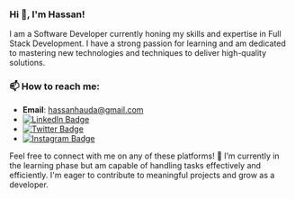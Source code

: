 ### Hi 👋, I'm Hassan!

I am a Software Developer currently honing my skills and expertise in Full Stack Development. I have a strong passion for learning and am dedicated to mastering new technologies and techniques to deliver high-quality solutions.

<!--
## My Skills

- Frontend Development: HTML, CSS, JavaScript, React
- Backend Development: Node.js, Express.js, MongoDB
- Database Management: MongoDB, MySQL
- Version Control: Git, GitHub
- Deployment: Heroku, Vercel, Netlify
-->

### 📫 How to reach me:

- **Email**: hassanhauda@gmail.com
- [![LinkedIn Badge](https://img.shields.io/badge/LinkedIn-blue?style=for-the-badge&logo=linkedin&logoColor=white)](https://www.linkedin.com/in/hassan-umar-hassan/)
- [![Twitter Badge](https://img.shields.io/badge/Twitter-Follow-blue?style=for-the-badge&logo=twitter&logoColor=white&color=black)](https://www.twitter.com/@nabeelhassan_)
- [![Instagram Badge](https://img.shields.io/badge/Instagram-Follow-red?style=for-the-badge&logo=youtube&logoColor=white&color=FF0000)](https://www.instagram.com/_nabeelhassan/)


Feel free to connect with me on any of these platforms! 🌱 I’m currently in the learning phase but am capable of handling tasks effectively and efficiently. I'm eager to contribute to meaningful projects and grow as a developer.


<!--
**NabsCodes/NabsCodes** is a ✨ _special_ ✨ repository because its `README.md` (this file) appears on your GitHub profile.

Here are some ideas to get you started:

- 🔭 I’m currently working on ...
- 🌱 I’m currently learning ...
- 👯 I’m looking to collaborate on ...
- 🤔 I’m looking for help with ...
- 💬 Ask me about ...
- 📫 How to reach me: ...
- 😄 Pronouns: ...
- ⚡ Fun fact: ...
-->
